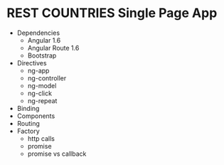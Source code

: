 

# REST COUNTRIES Single Page App

- Dependencies
    - Angular 1.6
    - Angular Route 1.6
    - Bootstrap
- Directives
    - ng-app
    - ng-controller
    - ng-model
    - ng-click
    - ng-repeat
- Binding
- Components
- Routing
- Factory
    - http calls
    - promise
    - promise vs callback